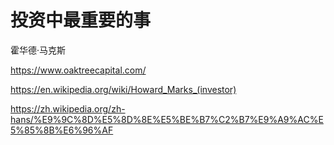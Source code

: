 # 投资中最重要的事

霍华德·马克斯

https://www.oaktreecapital.com/

https://en.wikipedia.org/wiki/Howard_Marks_(investor)

https://zh.wikipedia.org/zh-hans/%E9%9C%8D%E5%8D%8E%E5%BE%B7%C2%B7%E9%A9%AC%E5%85%8B%E6%96%AF

